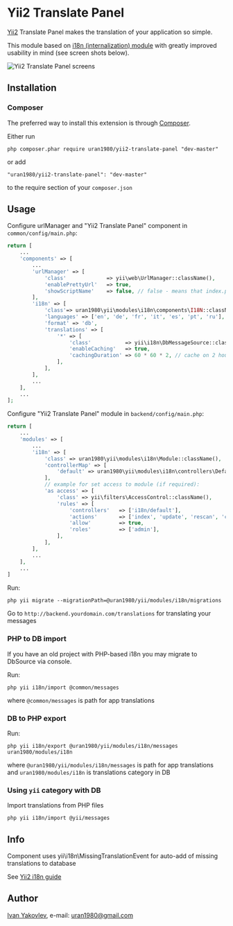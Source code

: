 # Yii2 Translate Panel

[Yii2](http://www.yiiframework.com) Translate Panel makes the translation of your application so simple.

This module based on [i18n (internalization) module](https://github.com/zelenin/yii2-i18n-module) with greatly improved usability in mind (see screen shots below).

![Yii2 Translate Panel screens](https://cloud.githubusercontent.com/assets/1616795/6514529/d91e4a1a-c38b-11e4-80d2-3642ccce04d0.png)


## Installation


### Composer

The preferred way to install this extension is through [Composer](http://getcomposer.org/).

Either run

```
php composer.phar require uran1980/yii2-translate-panel "dev-master"
```

or add

```
"uran1980/yii2-translate-panel": "dev-master"
```

to the require section of your ```composer.json```


## Usage

Configure urlManager and "Yii2 Translate Panel" component in ```common/config/main.php```:

```php
return [
    ...
    'components' => [
        ...
        'urlManager' => [
            'class'             => yii\web\UrlManager::className(),
            'enablePrettyUrl'   => true,
            'showScriptName'    => false, // false - means that index.php will not be part of the URLs
        ],
        'i18n' => [
            'class'=> uran1980\yii\modules\i18n\components\I18N::className(),
            'languages' => ['en', 'de', 'fr', 'it', 'es', 'pt', 'ru'],
            'format' => 'db',
            'translations' => [
                '*' => [
                    'class'           => yii\i18n\DbMessageSource::className(),
                    'enableCaching'   => true,
                    'cachingDuration' => 60 * 60 * 2, // cache on 2 hourse
                ],
            ],
        ],
        ...
    ],
    ...
];
```

Configure "Yii2 Translate Panel" module in ```backend/config/main.php```:

```php
return [
    ...
    'modules' => [
        ...
        'i18n' => [
            'class' => uran1980\yii\modules\i18n\Module::className(),
            'controllerMap' => [
                'default' => uran1980\yii\modules\i18n\controllers\DefaultController::className(),
            ],
            // example for set access to module (if required):
            'as access' => [
                'class' => yii\filters\AccessControl::className(),
                'rules' => [
                    'controllers'   => ['i18n/default'],
                    'actions'       => ['index', 'update', 'rescan', 'clear-cache'],
                    'allow'         => true,
                    'roles'         => ['admin'],
                ],
            ],
        ],
        ...
    ],
    ...
]
```

Run:

```
php yii migrate --migrationPath=@uran1980/yii/modules/i18n/migrations
```

Go to ```http://backend.yourdomain.com/translations``` for translating your messages


### PHP to DB import

If you have an old project with PHP-based i18n you may migrate to DbSource via console.

Run:

```
php yii i18n/import @common/messages
```

where ```@common/messages``` is path for app translations


### DB to PHP export

Run:

```
php yii i18n/export @uran1980/yii/modules/i18n/messages uran1980/modules/i18n
```

where ```@uran1980/yii/modules/i18n/messages``` is path for app translations and ```uran1980/modules/i18n``` is translations category in DB


### Using ```yii``` category with DB

Import translations from PHP files

```
php yii i18n/import @yii/messages
```


## Info

Component uses yii\i18n\MissingTranslationEvent for auto-add of missing translations to database

See [Yii2 i18n guide](https://github.com/yiisoft/yii2/blob/master/docs/guide/tutorial-i18n.md)


## Author

[Ivan Yakovlev](https://github.com/uran1980/), e-mail: [uran1980@gmail.com](mailto:uran1980@gmail.com)

